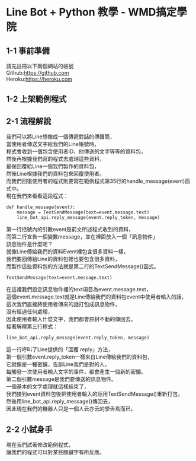 # Line Bot + Python 教學 - WMD搞定學院 #

## 1-1 事前準備
請先註冊以下兩個網站的帳號  
Github:https://github.com  
Heroku:https://heroku.com

## 1-2 上架範例程式

## 2-1 流程解說
我們可以將Line想像成一個傳遞對話的傳聲筒，  
當使用者傳送文字給我們的Line帳號時，  
程式會收到一個包含使用者ID、他傳送的文字等等的資料包，  
然後再根據我們寫的程式去處理這些資料，  
最後回覆給Line一個我們製作的資料包，  
然後Line根據我們的資料包來回覆使用者。  
而我們回復使用者的程式則要寫在範例程式第35行的handle_message(event)函式中。  
現在我們來看看這段程式：

    def handle_message(event):
        message = TextSendMessage(text=event.message.text)
        line_bot_api.reply_message(event.reply_token, message)
第一行括號內的引數event是前文所述程式收到的資料，  
而第二行宣告一個變數message，並在裡面放入一個「訊息物件」  
訊息物件是什麼呢？  
就像Line傳給我們的資料Event裡包含很多資料一樣，  
我們要回傳給Line的資料包裡也要包含很多資料，  
而製作這些資料包的方法就是第二行的TextSendMessage()函式。  

    TextSendMessage(text=event.message.text)
在這裡我們設定訊息物件裡的text項目為event.message.text，  
這個event.message.text就是Line傳給我們的資料包event中使用者輸入的話，  
這次我們直接將使用者傳來的話打包成訊息物件，  
沒有經過任何處理，  
因此使用者輸入什麼文字，我們都會原封不動的傳回去。  
接著解釋第三行程式：

    line_bot_api.reply_message(event.reply_token, message)
這一行呼叫了Line提供的「回覆 reply」方法，  
第一個引數event.reply_token一樣來自Line傳給我們的資料包，  
它就像是一種密鑰，告訴Line我們是對的人，  
每觸發一次使用者輸入文字的事件，都會產生一個新的密鑰。  
第二個引數message是我們要傳送的訊息物件。  
一個基本的文字處理就這樣結束了，  
我們接到event資料包後把使用者輸入的話用TextSendMessage()重新打包，  
然後用line_bot_api.reply_message()傳回去，  
因此現在我們的機器人只是一個人云亦云的學舌鳥而已。

## 2-2 小試身手
現在我們試著修改範例程式，  
讓我們的程式可以對某些關鍵字有所反應。  
